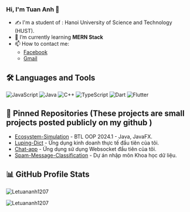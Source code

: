 ### Hi, I'm Tuan Anh 👋 

- ✍ I'm a student of : Hanoi University of Science and Technology (HUST).
- 🌱 I’m currently learning **MERN Stack**
- 📫 How to contact me: 
    - [Facebook](https://www.facebook.com/tuan.anh.le.404095)
    - [Gmail](mailto:tuananh12072002@gmail.com)


## 🛠 Languages and Tools

![JavaScript](https://img.shields.io/badge/JavaScript-%23F7DF1E.svg?style=for-the-badge&logo=javascript&logoColor=black)
![Java](https://img.shields.io/badge/Java-%23ED8B00.svg?style=for-the-badge&logo=java&logoColor=white)
![C++](https://img.shields.io/badge/C++-%2300599C.svg?style=for-the-badge&logo=c%2B%2B&logoColor=white)
![TypeScript](https://img.shields.io/badge/TypeScript-%23007ACC.svg?style=for-the-badge&logo=typescript&logoColor=white)
![Dart](https://img.shields.io/badge/Dart-%230175C2.svg?style=for-the-badge&logo=dart&logoColor=white)
![Flutter](https://img.shields.io/badge/Flutter-%2302569B.svg?style=for-the-badge&logo=flutter&logoColor=white)


## 📌 Pinned Repositories (These projects are small projects posted publicly on my github )

- [Ecosystem-Simulation](https://github.com/Letuananh1207/Ecosystem-Simulation) - BTL OOP 2024.1 - Java, JavaFX.
- [Luping-Dict](https://github.com/hasonsk/Luping-app) - Ứng dụng kinh doanh thực tế đầu tiên của tôi.
- [Chat-app](https://github.com/Letuananh1207/Chat-app-fullstack) - Ứng dụng sử dụng Websocket đầu tiên của tôi.
- [Spam-Message-Classification](https://github.com/Letuananh1207/Nhap-mon-AI) - Dự án nhập môn Khoa học dữ liệu.

## 📊 GitHub Profile Stats

<p>
  <img align="center" src="https://github-readme-stats.vercel.app/api/top-langs?username=Letuananh1207&show_icons=true&locale=en&layout=compact" alt="Letuananh1207" />
</p>

<p>
  <img align="center" src="https://github-readme-streak-stats.herokuapp.com/?user=Letuananh1207" alt="Letuananh1207" />
</p>


